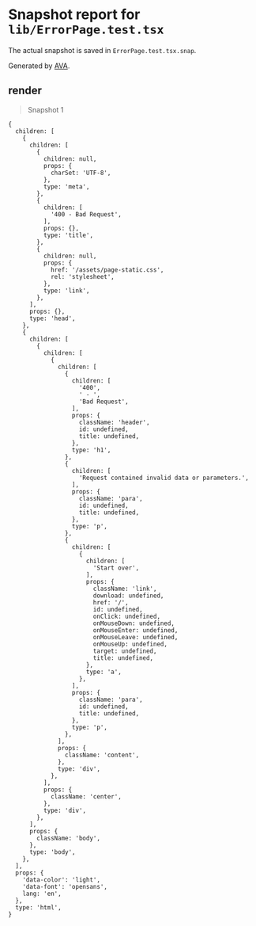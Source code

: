 # Snapshot report for `lib/ErrorPage.test.tsx`

The actual snapshot is saved in `ErrorPage.test.tsx.snap`.

Generated by [AVA](https://avajs.dev).

## render

> Snapshot 1

    {
      children: [
        {
          children: [
            {
              children: null,
              props: {
                charSet: 'UTF-8',
              },
              type: 'meta',
            },
            {
              children: [
                '400 - Bad Request',
              ],
              props: {},
              type: 'title',
            },
            {
              children: null,
              props: {
                href: '/assets/page-static.css',
                rel: 'stylesheet',
              },
              type: 'link',
            },
          ],
          props: {},
          type: 'head',
        },
        {
          children: [
            {
              children: [
                {
                  children: [
                    {
                      children: [
                        '400',
                        ' - ',
                        'Bad Request',
                      ],
                      props: {
                        className: 'header',
                        id: undefined,
                        title: undefined,
                      },
                      type: 'h1',
                    },
                    {
                      children: [
                        'Request contained invalid data or parameters.',
                      ],
                      props: {
                        className: 'para',
                        id: undefined,
                        title: undefined,
                      },
                      type: 'p',
                    },
                    {
                      children: [
                        {
                          children: [
                            'Start over',
                          ],
                          props: {
                            className: 'link',
                            download: undefined,
                            href: '/',
                            id: undefined,
                            onClick: undefined,
                            onMouseDown: undefined,
                            onMouseEnter: undefined,
                            onMouseLeave: undefined,
                            onMouseUp: undefined,
                            target: undefined,
                            title: undefined,
                          },
                          type: 'a',
                        },
                      ],
                      props: {
                        className: 'para',
                        id: undefined,
                        title: undefined,
                      },
                      type: 'p',
                    },
                  ],
                  props: {
                    className: 'content',
                  },
                  type: 'div',
                },
              ],
              props: {
                className: 'center',
              },
              type: 'div',
            },
          ],
          props: {
            className: 'body',
          },
          type: 'body',
        },
      ],
      props: {
        'data-color': 'light',
        'data-font': 'opensans',
        lang: 'en',
      },
      type: 'html',
    }
